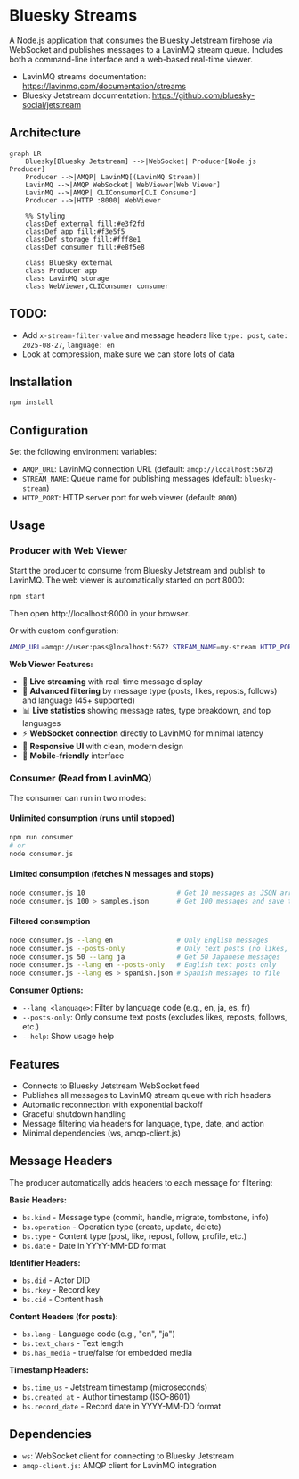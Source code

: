 # Bluesky Streams

A Node.js application that consumes the Bluesky Jetstream firehose via WebSocket and publishes messages to a LavinMQ stream queue. Includes both a command-line interface and a web-based real-time viewer.

- LavinMQ streams documentation: https://lavinmq.com/documentation/streams
- Bluesky Jetstream documentation: https://github.com/bluesky-social/jetstream

## Architecture

```mermaid
graph LR
    Bluesky[Bluesky Jetstream] -->|WebSocket| Producer[Node.js Producer]
    Producer -->|AMQP| LavinMQ[(LavinMQ Stream)]
    LavinMQ -->|AMQP WebSocket| WebViewer[Web Viewer]
    LavinMQ -->|AMQP| CLIConsumer[CLI Consumer]
    Producer -->|HTTP :8000| WebViewer
    
    %% Styling
    classDef external fill:#e3f2fd
    classDef app fill:#f3e5f5
    classDef storage fill:#fff8e1
    classDef consumer fill:#e8f5e8
    
    class Bluesky external
    class Producer app
    class LavinMQ storage
    class WebViewer,CLIConsumer consumer
```

## TODO:

- Add `x-stream-filter-value` and message headers like `type: post`, `date: 2025-08-27`, `language: en`
- Look at compression, make sure we can store lots of data

## Installation

```bash
npm install
```

## Configuration

Set the following environment variables:

- `AMQP_URL`: LavinMQ connection URL (default: `amqp://localhost:5672`)
- `STREAM_NAME`: Queue name for publishing messages (default: `bluesky-stream`)
- `HTTP_PORT`: HTTP server port for web viewer (default: `8000`)

## Usage

### Producer with Web Viewer

Start the producer to consume from Bluesky Jetstream and publish to LavinMQ. The web viewer is automatically started on port 8000:

```bash
npm start
```

Then open http://localhost:8000 in your browser.

Or with custom configuration:

```bash
AMQP_URL=amqp://user:pass@localhost:5672 STREAM_NAME=my-stream HTTP_PORT=3000 npm start
```

**Web Viewer Features:**
- 🔴 **Live streaming** with real-time message display
- 🎯 **Advanced filtering** by message type (posts, likes, reposts, follows) and language (45+ supported)
- 📊 **Live statistics** showing message rates, type breakdown, and top languages
- ⚡ **WebSocket connection** directly to LavinMQ for minimal latency
- 🎨 **Responsive UI** with clean, modern design
- 📱 **Mobile-friendly** interface

### Consumer (Read from LavinMQ)

The consumer can run in two modes:

#### Unlimited consumption (runs until stopped)
```bash
npm run consumer
# or
node consumer.js
```

#### Limited consumption (fetches N messages and stops)
```bash
node consumer.js 10                       # Get 10 messages as JSON array
node consumer.js 100 > samples.json       # Get 100 messages and save to file
```

#### Filtered consumption
```bash
node consumer.js --lang en                # Only English messages
node consumer.js --posts-only             # Only text posts (no likes, reposts, etc.)
node consumer.js 50 --lang ja             # Get 50 Japanese messages
node consumer.js --lang en --posts-only   # English text posts only
node consumer.js --lang es > spanish.json # Spanish messages to file
```

**Consumer Options:**
- `--lang <language>`: Filter by language code (e.g., en, ja, es, fr)
- `--posts-only`: Only consume text posts (excludes likes, reposts, follows, etc.)
- `--help`: Show usage help

## Features

- Connects to Bluesky Jetstream WebSocket feed
- Publishes all messages to LavinMQ stream queue with rich headers
- Automatic reconnection with exponential backoff
- Graceful shutdown handling
- Message filtering via headers for language, type, date, and action
- Minimal dependencies (ws, amqp-client.js)

## Message Headers

The producer automatically adds headers to each message for filtering:

**Basic Headers:**
- `bs.kind` - Message type (commit, handle, migrate, tombstone, info)
- `bs.operation` - Operation type (create, update, delete)
- `bs.type` - Content type (post, like, repost, follow, profile, etc.)
- `bs.date` - Date in YYYY-MM-DD format

**Identifier Headers:**
- `bs.did` - Actor DID
- `bs.rkey` - Record key  
- `bs.cid` - Content hash

**Content Headers (for posts):**
- `bs.lang` - Language code (e.g., "en", "ja")
- `bs.text_chars` - Text length
- `bs.has_media` - true/false for embedded media

**Timestamp Headers:**
- `bs.time_us` - Jetstream timestamp (microseconds)
- `bs.created_at` - Author timestamp (ISO-8601)
- `bs.record_date` - Record date in YYYY-MM-DD format

## Dependencies

- `ws`: WebSocket client for connecting to Bluesky Jetstream
- `amqp-client.js`: AMQP client for LavinMQ integration
